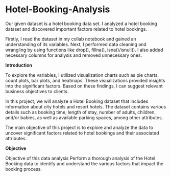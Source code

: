 # Hotel-Booking-Analysis

Our given dataset is a hotel booking data set. I analyzed a hotel booking dataset and discovered important factors related to hotel bookings.

Firstly, I read the dataset in my collab notebook and gained an understanding of its variables. Next, I performed data cleaning and wrangling by using functions like drop(), fillna(), isna()/isnull(). I also added necessary columns for analysis and removed unnecessary ones.

**Introduction**

To explore the variables, I utilized visualization charts such as pie charts, count plots, bar plots, and heatmaps. These visualizations provided insights into the significant factors. Based on these findings, I can suggest relevant business objectives to clients.

In this project, we will analyze a Hotel Booking dataset that includes information about city hotels and resort hotels. The dataset contains various details such as booking time, length of stay, number of adults, children, and/or babies, as well as available parking spaces, among other attributes.

The main objective of this project is to explore and analyze the data to uncover significant factors related to hotel bookings and their associated attributes.

**Objective**

Objective of this data analysis Perform a thorough analysis of the Hotel Booking data to identify and understand the various factors that impact the booking process.
